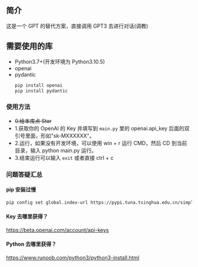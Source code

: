 ## 简介

这是一个 GPT 的替代方案，直接调用 GPT3 去进行对话(调教)

## 需要使用的库

- Python3.7+(开发环境为 Python3.10.5)
- openai
- pydantic
  ```bash
  pip install openai
  pip install pydantic
  ```

### 使用方法

- ~~0.给本库点 Star~~
- 1.获取你的 OpenAI 的 Key 并填写到 `main.py` 里的 openai.api_key 后面的双引号里面，形如"sk-MXXXXXX"。
- 2.运行，如果没有开发环境，可以使用 win + r 运行 CMD，然后 CD 到当前目录，输入 python main.py 运行。
- 3.结束运行可以输入 `exit` 或者直接 ctrl + c

### 问题答疑汇总

#### pip 安装过慢

```bash
pip config set global.index-url https://pypi.tuna.tsinghua.edu.cn/simple
```

#### Key 去哪里获得？

https://beta.openai.com/account/api-keys

#### Python 去哪里获得？

https://www.runoob.com/python3/python3-install.html
